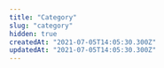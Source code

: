 ```yaml
---
title: "Category"
slug: "category"
hidden: true
createdAt: "2021-07-05T14:05:30.300Z"
updatedAt: "2021-07-05T14:05:30.300Z"
---
```

